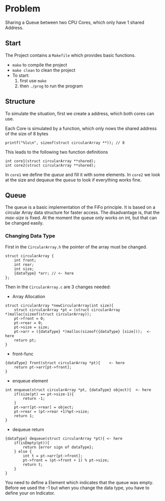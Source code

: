 # Problem

Sharing a Queue between two CPU Cores, which only have 1 shared Address.

## Start

The Project contains a `Makefile` which provides basic functions.

- `make` to compile the project
- `make clean` to clean the project
- To start:
  1. first use `make`
  2. then `./prog` to run the program

## Structure

To simulate the situation, first we create a address, which both cores can use.

Each Core is simulated by a function, which only nows the shared address of the size of 8 bytes

```{c}
printf("%lu\n", sizeof(struct circularArray **)); // 8
```

This leads to the following two function definitions

```{c}
int core1(struct circularArray **shared);
int core2(struct circularArray **shared);
```

In `core1` we define the *queue* and fill it with some elements.
In `core2` we look at the size and dequeue the *queue* to look if everything works fine.

## Queue

The queue is a basic implementation of the FiFo principle. It is based on a circular Array data structure for faster access. The disadvantage is, that the *max-size* is fixed.
At the moment the queue only works on int, but that can be changed easily.

### Changing Data Type

First in the `CircularArray.h` the pointer of the array must be changed.

```{c}
struct circularArray {
    int front;
    int rear;
    int size;
    {dataType} *arr; // <- here
};
```

Then in the `CircularArray.c` are 3 changes needed:

- Array Allocation

```{c}
struct circularArray *newCircularArray(int size){
    struct circularArray *pt = (struct circularArray *)malloc(sizeof(struct circularArray));
    pt->front = 0;
    pt->rear = 0;
    pt->size = size;
    pt->arr = ({dataType} *)malloc(sizeof({dataType} [size]));  <- here
    return pt;
}
```

- front-func
  
```{c}
{dataType} front(struct circularArray *pt){    <- here
    return pt->arr[pt->front];
}
```

- enqueue element

```{c}
int enqueue(struct circularArray *pt, {dataType} object){  <- here
    if(size(pt) == pt->size-1){
        return -1;
    }
    pt->arr[pt->rear] = object;
    pt->rear = (pt->rear +1)%pt->size;
    return 1;
}

```

- dequeue return
  
```{c}
{dataType} dequeue(struct circularArray *pt){ <- here
    if(isEmpty(pt)){
        return {error sign of dataType};
    } else {
        int t = pt->arr[pt->front];
        pt->front = (pt->front + 1) % pt->size;
        return t;
    }
}
```

You need to define a Element which indicates that the queue was empty. Before we used the -1 but when you change the data type, you have to define your on Indicator.

